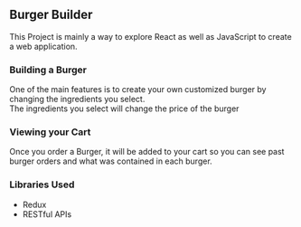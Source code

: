 ## Burger Builder

This Project is mainly a way to explore React as well as JavaScript to create a web application.

### Building a Burger

One of the main features is to create your own customized burger by changing the ingredients you select.<br />
The ingredients you select will change the price of the burger<br />

### Viewing your Cart

Once you order a Burger, it will be added to your cart so you can see past burger orders and what was contained in each burger.<br />

### Libraries Used
- Redux
- RESTful APIs
